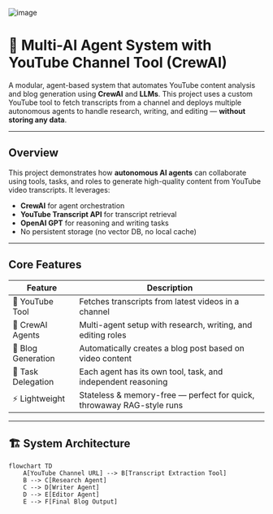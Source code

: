 ![image](https://github.com/user-attachments/assets/c3ba2dcf-7c95-4b0c-aeec-6d0850aa30bf)


# 🤖 Multi-AI Agent System with YouTube Channel Tool (CrewAI)

A modular, agent-based system that automates YouTube content analysis and blog generation using **CrewAI** and **LLMs**. This project uses a custom YouTube tool to fetch transcripts from a channel and deploys multiple autonomous agents to handle research, writing, and editing — **without storing any data**.

---

##  Overview

This project demonstrates how **autonomous AI agents** can collaborate using tools, tasks, and roles to generate high-quality content from YouTube video transcripts. It leverages:

-  **CrewAI** for agent orchestration  
-  **YouTube Transcript API** for transcript retrieval  
-  **OpenAI GPT** for reasoning and writing tasks  
-  No persistent storage (no vector DB, no local cache)

---

##  Core Features

| Feature                | Description                                                                 |
|------------------------|-----------------------------------------------------------------------------|
| 🎥 YouTube Tool        | Fetches transcripts from latest videos in a channel                         |
| 👥 CrewAI Agents       | Multi-agent setup with research, writing, and editing roles                 |
| 📄 Blog Generation     | Automatically creates a blog post based on video content                    |
| 🧰 Task Delegation     | Each agent has its own tool, task, and independent reasoning                |
| ⚡ Lightweight          | Stateless & memory-free — perfect for quick, throwaway RAG-style runs       |

---

## 🏗️ System Architecture

```mermaid
flowchart TD
    A[YouTube Channel URL] --> B[Transcript Extraction Tool]
    B --> C[Research Agent]
    C --> D[Writer Agent]
    D --> E[Editor Agent]
    E --> F[Final Blog Output]

